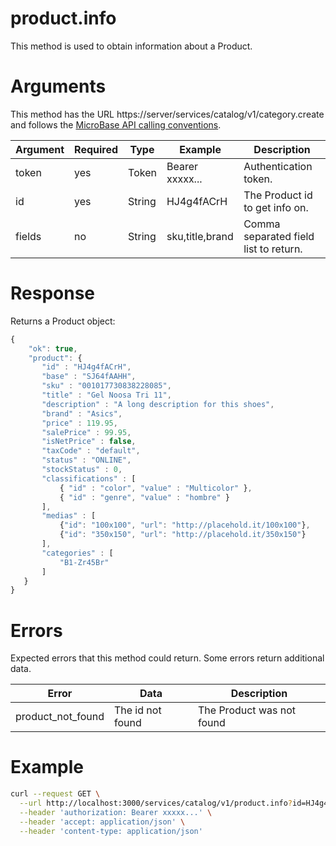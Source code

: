 # product.info

This method is used to obtain information about a Product.

# Arguments

This method has the URL https://server/services/catalog/v1/category.create and 
follows the [MicroBase API calling conventions](../calling-conventions.html).

Argument | Required | Type | Example | Description
---------|----------|------|---------|------------
token  | yes | Token  | Bearer xxxxx... | Authentication token.
id     | yes | String | HJ4g4fACrH      | The Product id to get info on.
fields | no  | String | sku,title,brand | Comma separated field list to return.

# Response

Returns a Product object:
```javascript
{
    "ok": true,
    "product": { 
       "id" : "HJ4g4fACrH", 
       "base" : "SJ64fAAHH", 
       "sku" : "001017730838228085", 
       "title" : "Gel Noosa Tri 11", 
       "description" : "A long description for this shoes", 
       "brand" : "Asics", 
       "price" : 119.95, 
       "salePrice" : 99.95, 
       "isNetPrice" : false, 
       "taxCode" : "default", 
       "status" : "ONLINE", 
       "stockStatus" : 0,
       "classifications" : [
           { "id" : "color", "value" : "Multicolor" }, 
           { "id" : "genre", "value" : "hombre" }
       ], 
       "medias" : [
           {"id": "100x100", "url": "http://placehold.it/100x100"},
           {"id": "350x150", "url": "http://placehold.it/350x150"}    
       ], 
       "categories" : [
           "B1-Zr45Br"
       ] 
   }
}
```

# Errors

Expected errors that this method could return. Some errors return additional data.

Error | Data | Description
------|------|------------
product_not_found | The id not found | The Product was not found

# Example

```bash
curl --request GET \
  --url http://localhost:3000/services/catalog/v1/product.info?id=HJ4g4fACrH \
  --header 'authorization: Bearer xxxxx...' \
  --header 'accept: application/json' \
  --header 'content-type: application/json'
```